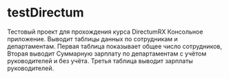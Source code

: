 # testDirectum
Тестовый проект для прохождения курса DirectumRX
Консольное приложение.
Выводит таблицы данных по сотрудникам и департаментам. 
Первая таблица показывает общее число сотрудников, 
Вторая выводит Суммарную зарплату по департаментам с учётом руководителей и без учёта.
Третья таблица выводит зарплаты руководителей. 

